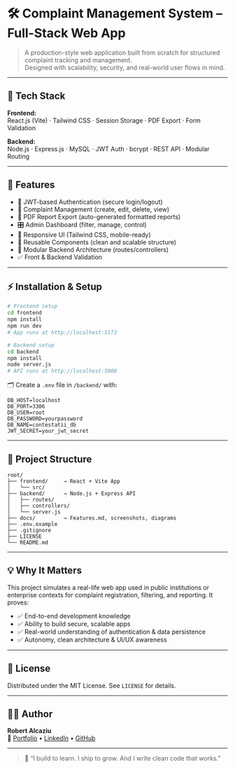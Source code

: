 
# 🛠️ Complaint Management System – Full-Stack Web App

> A production-style web application built from scratch for structured complaint tracking and management.  
> Designed with scalability, security, and real-world user flows in mind.

---

## 🚀 Tech Stack

**Frontend:**  
React.js (Vite) · Tailwind CSS · Session Storage · PDF Export · Form Validation

**Backend:**  
Node.js · Express.js · MySQL · JWT Auth · bcrypt · REST API · Modular Routing

---

## 🎯 Features

- 🔐 JWT-based Authentication (secure login/logout)
- 📝 Complaint Management (create, edit, delete, view)
- 📁 PDF Report Export (auto-generated formatted reports)
- 🎛️ Admin Dashboard (filter, manage, control)
- 📱 Responsive UI (Tailwind CSS, mobile-ready)
- 🧩 Reusable Components (clean and scalable structure)
- 📂 Modular Backend Architecture (routes/controllers)
- ✅ Front & Backend Validation

---

## ⚡ Installation & Setup

```bash
# Frontend setup
cd frontend
npm install
npm run dev
# App runs at http://localhost:5173

# Backend setup
cd backend
npm install
node server.js
# API runs at http://localhost:5000
```

🗂️ Create a `.env` file in `/backend/` with:
```env
DB_HOST=localhost
DB_PORT=3306
DB_USER=root
DB_PASSWORD=yourpassword
DB_NAME=contestatii_db
JWT_SECRET=your_jwt_secret
```

---

## 📂 Project Structure

```
root/
├── frontend/     → React + Vite App
│   └── src/
├── backend/      → Node.js + Express API
│   ├── routes/
│   ├── controllers/
│   └── server.js
├── docs/         → Features.md, screenshots, diagrams
├── .env.example
├── .gitignore
├── LICENSE
└── README.md
```

---

## 💡 Why It Matters

This project simulates a real-life web app used in public institutions or enterprise contexts for complaint registration, filtering, and reporting. It proves:

- ✅ End-to-end development knowledge
- ✅ Ability to build secure, scalable apps
- ✅ Real-world understanding of authentication & data persistence
- ✅ Autonomy, clean architecture & UI/UX awareness

---

## 🔐 License

Distributed under the MIT License. See `LICENSE` for details.

---

## 🙋‍♂️ Author

**Robert Alcaziu**  
🔗 [Portfolio](https://alcaziurobert.ro) • [LinkedIn](https://linkedin.com/in/alcaziurobert) • [GitHub](https://github.com/robertalc1)

---

> 💬 “I build to learn. I ship to grow. And I write clean code that works.”
